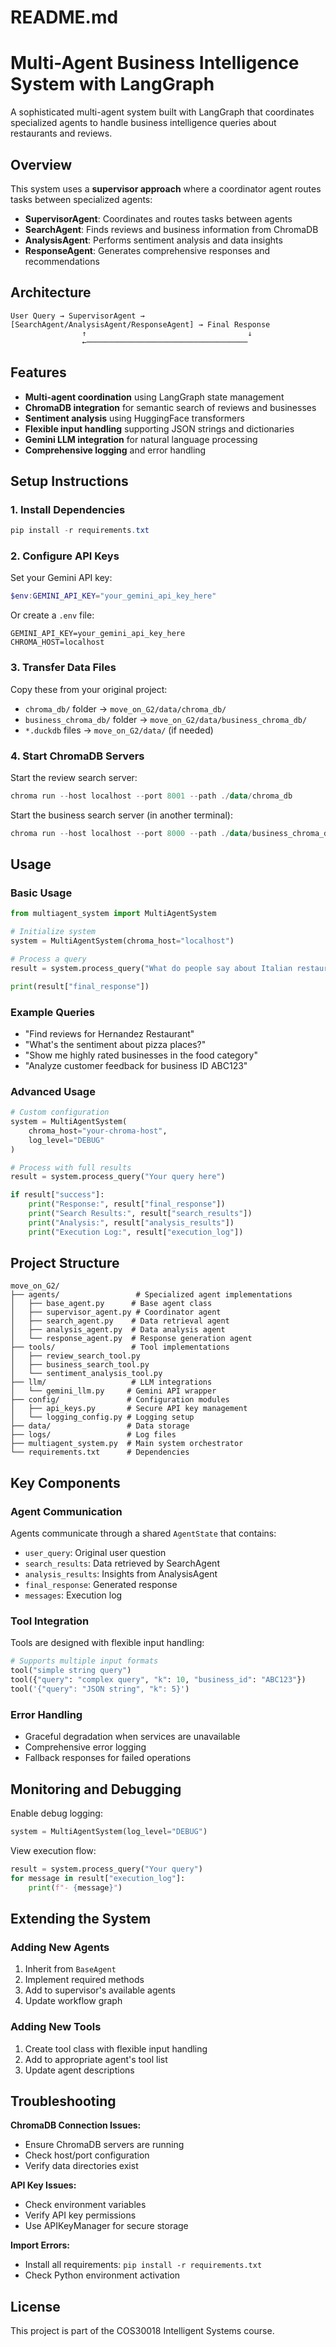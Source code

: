# README.md
# Multi-Agent Business Intelligence System with LangGraph

A sophisticated multi-agent system built with LangGraph that coordinates specialized agents to handle business intelligence queries about restaurants and reviews.

## Overview

This system uses a **supervisor approach** where a coordinator agent routes tasks between specialized agents:

- **SupervisorAgent**: Coordinates and routes tasks between agents
- **SearchAgent**: Finds reviews and business information from ChromaDB
- **AnalysisAgent**: Performs sentiment analysis and data insights  
- **ResponseAgent**: Generates comprehensive responses and recommendations

## Architecture

```
User Query → SupervisorAgent → [SearchAgent/AnalysisAgent/ResponseAgent] → Final Response
                ↑                                    ↓
                ←────────────────────────────────────
```

## Features

- **Multi-agent coordination** using LangGraph state management
- **ChromaDB integration** for semantic search of reviews and businesses
- **Sentiment analysis** using HuggingFace transformers
- **Flexible input handling** supporting JSON strings and dictionaries
- **Gemini LLM integration** for natural language processing
- **Comprehensive logging** and error handling

## Setup Instructions

### 1. Install Dependencies

```powershell
pip install -r requirements.txt
```

### 2. Configure API Keys

Set your Gemini API key:
```powershell
$env:GEMINI_API_KEY="your_gemini_api_key_here"
```

Or create a `.env` file:
```
GEMINI_API_KEY=your_gemini_api_key_here
CHROMA_HOST=localhost
```

### 3. Transfer Data Files

Copy these from your original project:
- `chroma_db/` folder → `move_on_G2/data/chroma_db/`
- `business_chroma_db/` folder → `move_on_G2/data/business_chroma_db/`
- `*.duckdb` files → `move_on_G2/data/` (if needed)

### 4. Start ChromaDB Servers

Start the review search server:
```powershell
chroma run --host localhost --port 8001 --path ./data/chroma_db
```

Start the business search server (in another terminal):
```powershell
chroma run --host localhost --port 8000 --path ./data/business_chroma_db
```

## Usage

### Basic Usage

```python
from multiagent_system import MultiAgentSystem

# Initialize system
system = MultiAgentSystem(chroma_host="localhost")

# Process a query
result = system.process_query("What do people say about Italian restaurants?")

print(result["final_response"])
```

### Example Queries

- "Find reviews for Hernandez Restaurant"
- "What's the sentiment about pizza places?"
- "Show me highly rated businesses in the food category"
- "Analyze customer feedback for business ID ABC123"

### Advanced Usage

```python
# Custom configuration
system = MultiAgentSystem(
    chroma_host="your-chroma-host",
    log_level="DEBUG"
)

# Process with full results
result = system.process_query("Your query here")

if result["success"]:
    print("Response:", result["final_response"])
    print("Search Results:", result["search_results"])
    print("Analysis:", result["analysis_results"])
    print("Execution Log:", result["execution_log"])
```

## Project Structure

```
move_on_G2/
├── agents/                 # Specialized agent implementations
│   ├── base_agent.py      # Base agent class
│   ├── supervisor_agent.py # Coordinator agent
│   ├── search_agent.py    # Data retrieval agent
│   ├── analysis_agent.py  # Data analysis agent
│   └── response_agent.py  # Response generation agent
├── tools/                 # Tool implementations
│   ├── review_search_tool.py
│   ├── business_search_tool.py
│   └── sentiment_analysis_tool.py
├── llm/                   # LLM integrations
│   └── gemini_llm.py     # Gemini API wrapper
├── config/               # Configuration modules
│   ├── api_keys.py       # Secure API key management
│   └── logging_config.py # Logging setup
├── data/                 # Data storage
├── logs/                 # Log files
├── multiagent_system.py  # Main system orchestrator
└── requirements.txt      # Dependencies
```

## Key Components

### Agent Communication

Agents communicate through a shared `AgentState` that contains:
- `user_query`: Original user question
- `search_results`: Data retrieved by SearchAgent
- `analysis_results`: Insights from AnalysisAgent  
- `final_response`: Generated response
- `messages`: Execution log

### Tool Integration

Tools are designed with flexible input handling:
```python
# Supports multiple input formats
tool("simple string query")
tool({"query": "complex query", "k": 10, "business_id": "ABC123"})
tool('{"query": "JSON string", "k": 5}')
```

### Error Handling

- Graceful degradation when services are unavailable
- Comprehensive error logging
- Fallback responses for failed operations

## Monitoring and Debugging

Enable debug logging:
```python
system = MultiAgentSystem(log_level="DEBUG")
```

View execution flow:
```python
result = system.process_query("Your query")
for message in result["execution_log"]:
    print(f"- {message}")
```

## Extending the System

### Adding New Agents

1. Inherit from `BaseAgent`
2. Implement required methods
3. Add to supervisor's available agents
4. Update workflow graph

### Adding New Tools

1. Create tool class with flexible input handling
2. Add to appropriate agent's tool list
3. Update agent descriptions

## Troubleshooting

**ChromaDB Connection Issues:**
- Ensure ChromaDB servers are running
- Check host/port configuration
- Verify data directories exist

**API Key Issues:**
- Check environment variables
- Verify API key permissions
- Use APIKeyManager for secure storage

**Import Errors:**
- Install all requirements: `pip install -r requirements.txt`
- Check Python environment activation

## License

This project is part of the COS30018 Intelligent Systems course.
